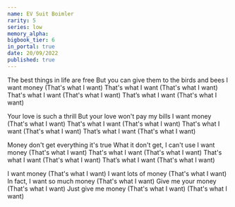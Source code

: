 ```yaml
---
name: EV Suit Boimler
rarity: 5
series: low
memory_alpha:
bigbook_tier: 6
in_portal: true
date: 20/09/2022
published: true
---
```


The best things in life are free
But you can give them to the birds and bees
I want money
(That's what I want)
That's what I want
(That's what I want)
That's what I want
(That's what I want)
That’s what I want
(That's what I want)

Your love is such a thrill
But your love won't pay my bills
I want money
(That's what I want)
That's what I want
(That's what I want)
That's what I want
(That's what I want)
That’s what I want
(That's what I want)

Money don't get everything it's true
What it don't get, I can't use
I want money
(That's what I want)
That's what I want
(That's what I want)
That's what I want
(That's what I want)
That’s what I want
(That's what I want)

I want money
(That's what I want)
I want lots of money
(That's what I want)
In fact, I want so much money
(That's what I want)
Give me your money
(That's what I want)
Just give me money
(That's what I want)
(That's what I want)

